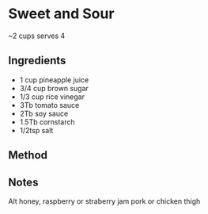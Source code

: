 # Sweet and Sour

~2 cups 
serves 4

## Ingredients

* 1 cup pineapple juice
* 3/4 cup brown sugar
* 1/3 cup rice vinegar
* 3Tb tomato sauce
* 2Tb soy sauce
* 1.5Tb cornstarch
* 1/2tsp salt

## Method


## Notes

Alt honey, raspberry or straberry jam
pork or chicken thigh